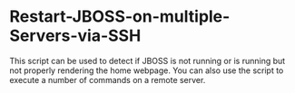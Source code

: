 # Restart-JBOSS-on-multiple-Servers-via-SSH
This script can be used to detect if JBOSS is not running or is running but not properly rendering the home webpage. You can also use the script to execute a number of commands on a remote server.
